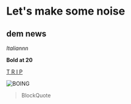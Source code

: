 # Let's make some noise

## dem news

*Italiannn*

**Bold at 20**

[T R I P](https://www.youtube.com/watch?v=xWsBucZnlQ4&list=PL4WTtsbevkGPJRvbF1gzgaGGbpvVO6pLU&index=8)

![BOING](https://i.kym-cdn.com/entries/icons/facebook/000/008/181/Mr__Saturn_by_borzou99.jpg)

> BlockQuote
